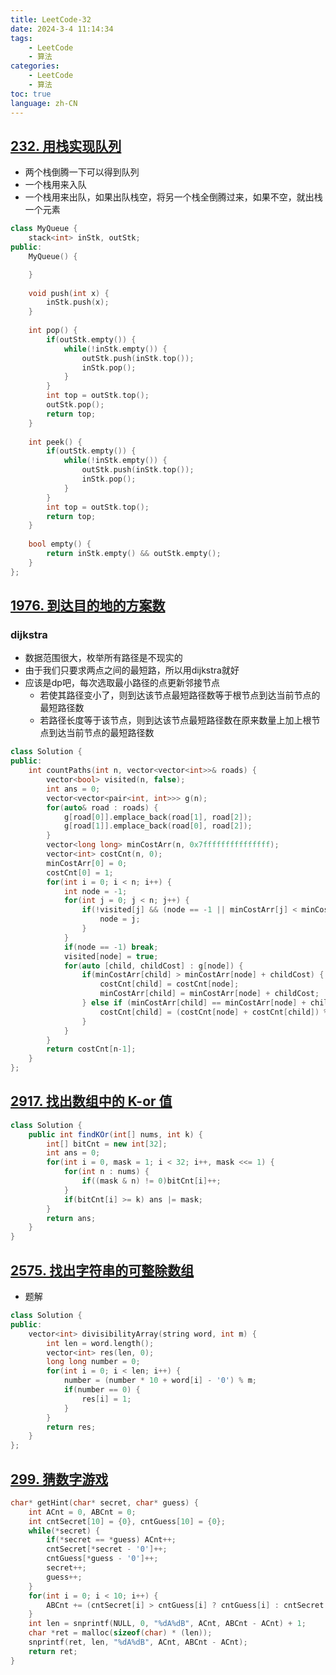 ```yaml
---
title: LeetCode-32
date: 2024-3-4 11:14:34
tags: 
    - LeetCode
    - 算法
categories: 
    - LeetCode
    - 算法
toc: true
language: zh-CN
---
```


## [232. 用栈实现队列](https://leetcode.cn/problems/implement-queue-using-stacks/description/)
- 两个栈倒腾一下可以得到队列
- 一个栈用来入队
- 一个栈用来出队，如果出队栈空，将另一个栈全倒腾过来，如果不空，就出栈一个元素

```c++
class MyQueue {
    stack<int> inStk, outStk;
public:
    MyQueue() {

    }
    
    void push(int x) {
        inStk.push(x);
    }
    
    int pop() {
        if(outStk.empty()) {
            while(!inStk.empty()) {
                outStk.push(inStk.top());
                inStk.pop();
            }
        }
        int top = outStk.top();
        outStk.pop();
        return top;
    }
    
    int peek() {
        if(outStk.empty()) {
            while(!inStk.empty()) {
                outStk.push(inStk.top());
                inStk.pop();
            }
        }
        int top = outStk.top();
        return top;
    }
    
    bool empty() {
        return inStk.empty() && outStk.empty();
    }
};
```

## [1976. 到达目的地的方案数](https://leetcode.cn/problems/number-of-ways-to-arrive-at-destination/?envType=daily-question&envId=2024-03-05)

### dijkstra
- 数据范围很大，枚举所有路径是不现实的
- 由于我们只要求两点之间的最短路，所以用dijkstra就好
- 应该是dp吧，每次选取最小路径的点更新邻接节点
  - 若使其路径变小了，则到达该节点最短路径数等于根节点到达当前节点的最短路径数
  - 若路径长度等于该节点，则到达该节点最短路径数在原来数量上加上根节点到达当前节点的最短路径数


```c++
class Solution {
public:
    int countPaths(int n, vector<vector<int>>& roads) {
        vector<bool> visited(n, false);
        int ans = 0;
        vector<vector<pair<int, int>>> g(n);
        for(auto& road : roads) {
            g[road[0]].emplace_back(road[1], road[2]);
            g[road[1]].emplace_back(road[0], road[2]);
        }
        vector<long long> minCostArr(n, 0x7fffffffffffffff);
        vector<int> costCnt(n, 0);
        minCostArr[0] = 0;
        costCnt[0] = 1;
        for(int i = 0; i < n; i++) {
            int node = -1;
            for(int j = 0; j < n; j++) {
                if(!visited[j] && (node == -1 || minCostArr[j] < minCostArr[node])) {
                    node = j;
                }
            }
            if(node == -1) break;
            visited[node] = true;
            for(auto [child, childCost] : g[node]) {
                if(minCostArr[child] > minCostArr[node] + childCost) {
                    costCnt[child] = costCnt[node];
                    minCostArr[child] = minCostArr[node] + childCost;
                } else if (minCostArr[child] == minCostArr[node] + childCost) {
                    costCnt[child] = (costCnt[node] + costCnt[child]) % 1000000007;
                }
            }
        }
        return costCnt[n-1];
    }
};
```

## [2917. 找出数组中的 K-or 值](https://leetcode.cn/problems/find-the-k-or-of-an-array/description/)

```java
class Solution {
    public int findKOr(int[] nums, int k) {
        int[] bitCnt = new int[32];
        int ans = 0;
        for(int i = 0, mask = 1; i < 32; i++, mask <<= 1) {
            for(int n : nums) {
                if((mask & n) != 0)bitCnt[i]++;
            }
            if(bitCnt[i] >= k) ans |= mask;
        }
        return ans;
    }
}
```


## [2575. 找出字符串的可整除数组](https://leetcode.cn/problems/find-the-divisibility-array-of-a-string/description/?envType=daily-question&envId=2024-03-07)
- 题解

```c++
class Solution {
public:
    vector<int> divisibilityArray(string word, int m) {
        int len = word.length();
        vector<int> res(len, 0);
        long long number = 0;
        for(int i = 0; i < len; i++) {
            number = (number * 10 + word[i] - '0') % m;
            if(number == 0) {
                res[i] = 1;
            }
        }
        return res;
    }
};
```

## [299. 猜数字游戏](https://leetcode.cn/problems/bulls-and-cows/description/?envType=daily-question&envId=2024-03-10)

```c
char* getHint(char* secret, char* guess) {
    int ACnt = 0, ABCnt = 0;
    int cntSecret[10] = {0}, cntGuess[10] = {0};
    while(*secret) {
        if(*secret == *guess) ACnt++;
        cntSecret[*secret - '0']++;
        cntGuess[*guess - '0']++;
        secret++;
        guess++;
    }
    for(int i = 0; i < 10; i++) {
        ABCnt += (cntSecret[i] > cntGuess[i] ? cntGuess[i] : cntSecret[i]);
    }
    int len = snprintf(NULL, 0, "%dA%dB", ACnt, ABCnt - ACnt) + 1;
    char *ret = malloc(sizeof(char) * (len));
    snprintf(ret, len, "%dA%dB", ACnt, ABCnt - ACnt);
    return ret;
}
```